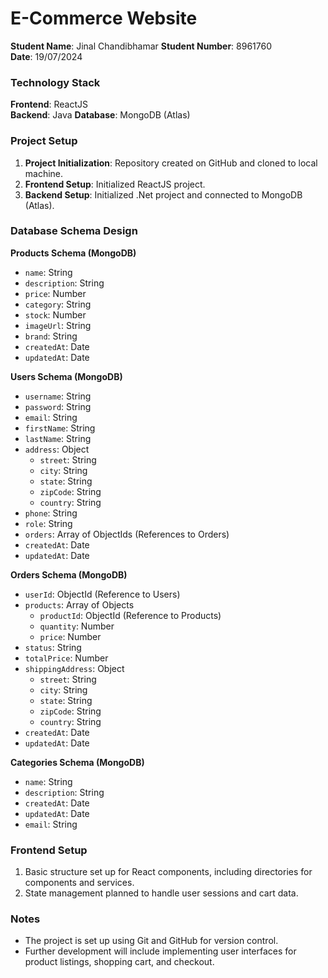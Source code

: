 # E-Commerce Website

**Student Name**: Jinal Chandibhamar 
**Student Number**: 8961760  
**Date**: 19/07/2024

### Technology Stack

**Frontend**: ReactJS  
**Backend**: Java 
**Database**: MongoDB (Atlas)

### Project Setup

1. **Project Initialization**: Repository created on GitHub and cloned to local machine.
2. **Frontend Setup**: Initialized ReactJS project.
3. **Backend Setup**: Initialized .Net project and connected to MongoDB (Atlas).

### Database Schema Design

**Products Schema (MongoDB)**
- `name`: String
- `description`: String
- `price`: Number
- `category`: String
- `stock`: Number
- `imageUrl`: String
- `brand`: String
- `createdAt`: Date
- `updatedAt`: Date

**Users Schema (MongoDB)**
- `username`: String
- `password`: String
- `email`: String
- `firstName`: String
- `lastName`: String
- `address`: Object
  - `street`: String
  - `city`: String
  - `state`: String
  - `zipCode`: String
  - `country`: String
- `phone`: String
- `role`: String
- `orders`: Array of ObjectIds (References to Orders)
- `createdAt`: Date
- `updatedAt`: Date

**Orders Schema (MongoDB)**
- `userId`: ObjectId (Reference to Users)
- `products`: Array of Objects
  - `productId`: ObjectId (Reference to Products)
  - `quantity`: Number
  - `price`: Number
- `status`: String
- `totalPrice`: Number
- `shippingAddress`: Object
  - `street`: String
  - `city`: String
  - `state`: String
  - `zipCode`: String
  - `country`: String
- `createdAt`: Date
- `updatedAt`: Date

**Categories Schema (MongoDB)**
- `name`: String
- `description`: String
- `createdAt`: Date
- `updatedAt`: Date
- `email`: String

### Frontend Setup
1. Basic structure set up for React components, including directories for components and services.
2. State management planned to handle user sessions and cart data.

### Notes
- The project is set up using Git and GitHub for version control.
- Further development will include implementing user interfaces for product listings, shopping cart, and checkout.
